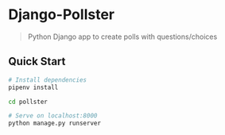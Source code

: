 # Django-Pollster

>Python Django app to create polls with questions/choices

## Quick Start

``` bash
# Install dependencies
pipenv install

cd pollster

# Serve on localhost:8000
python manage.py runserver
```
